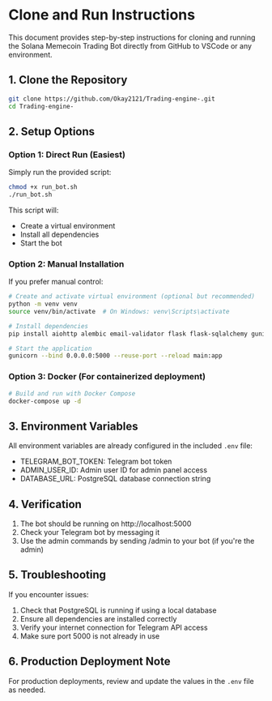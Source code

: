 # Clone and Run Instructions

This document provides step-by-step instructions for cloning and running the Solana Memecoin Trading Bot directly from GitHub to VSCode or any environment.

## 1. Clone the Repository

```bash
git clone https://github.com/Okay2121/Trading-engine-.git
cd Trading-engine-
```

## 2. Setup Options

### Option 1: Direct Run (Easiest)

Simply run the provided script:

```bash
chmod +x run_bot.sh
./run_bot.sh
```

This script will:
- Create a virtual environment
- Install all dependencies
- Start the bot

### Option 2: Manual Installation

If you prefer manual control:

```bash
# Create and activate virtual environment (optional but recommended)
python -m venv venv
source venv/bin/activate  # On Windows: venv\Scripts\activate

# Install dependencies
pip install aiohttp alembic email-validator flask flask-sqlalchemy gunicorn pillow psutil psycopg2-binary python-dotenv python-telegram-bot qrcode requests schedule sqlalchemy telegram trafilatura werkzeug

# Start the application
gunicorn --bind 0.0.0.0:5000 --reuse-port --reload main:app
```

### Option 3: Docker (For containerized deployment)

```bash
# Build and run with Docker Compose
docker-compose up -d
```

## 3. Environment Variables

All environment variables are already configured in the included `.env` file:
- TELEGRAM_BOT_TOKEN: Telegram bot token
- ADMIN_USER_ID: Admin user ID for admin panel access
- DATABASE_URL: PostgreSQL database connection string

## 4. Verification

1. The bot should be running on http://localhost:5000
2. Check your Telegram bot by messaging it
3. Use the admin commands by sending /admin to your bot (if you're the admin)

## 5. Troubleshooting

If you encounter issues:

1. Check that PostgreSQL is running if using a local database
2. Ensure all dependencies are installed correctly
3. Verify your internet connection for Telegram API access
4. Make sure port 5000 is not already in use

## 6. Production Deployment Note

For production deployments, review and update the values in the `.env` file as needed.
